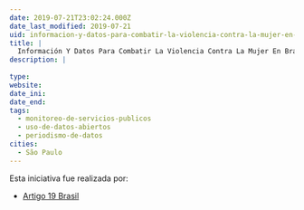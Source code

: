 ```yaml
---
date: 2019-07-21T23:02:24.000Z
date_last_modified: 2019-07-21
uid: informacion-y-datos-para-combatir-la-violencia-contra-la-mujer-en-brasil
title: |
  Información Y Datos Para Combatir La Violencia Contra La Mujer En Brasil
description: |
  
type: 
website: 
date_ini: 
date_end: 
tags:
  - monitoreo-de-servicios-publicos
  - uso-de-datos-abiertos
  - periodismo-de-datos
cities: 
  - São Paulo
---
```


Esta iniciativa fue realizada por:

- [Artigo 19 Brasil](/organizaciones/artigo-19-brasil)

